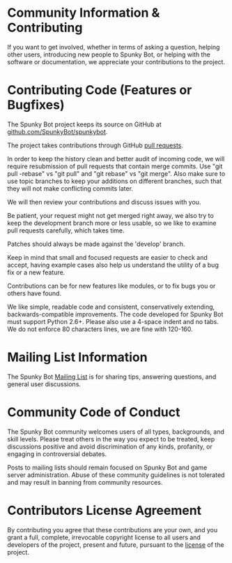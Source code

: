 # Community Information & Contributing

If you want to get involved, whether in terms of asking a question, helping other users, introducing new people to Spunky Bot, or helping with the software or documentation, we appreciate your contributions to the project.


# Contributing Code (Features or Bugfixes)

The Spunky Bot project keeps its source on GitHub at [github.com/SpunkyBot/spunkybot](https://github.com/SpunkyBot/spunkybot).

The project takes contributions through GitHub [pull requests](https://help.github.com/articles/using-pull-requests).

In order to keep the history clean and better audit of incoming code, we will require resubmission of pull requests that contain merge commits. Use "git pull -rebase" vs "git pull" and "git rebase" vs "git merge". Also make sure to use topic branches to keep your additions on different branches, such that they will not make conflicting commits later.

We will then review your contributions and discuss issues with you.

Be patient, your request might not get merged right away, we also try to keep the development branch more or less usable, so we like to examine pull requests carefully, which takes time.


Patches should always be made against the 'develop' branch.

Keep in mind that small and focused requests are easier to check and accept, having example cases also help us understand the utility of a bug fix or a new feature.

Contributions can be for new features like modules, or to fix bugs you or others have found.

We like simple, readable code and consistent, conservatively extending, backwards-compatible improvements. The code developed for Spunky Bot must support Python 2.6+. Please also use a 4-space indent and no tabs. We do not enforce 80 characters lines, we are fine with 120-160.


# Mailing List Information

The Spunky Bot [Mailing List](https://groups.google.com/group/spunkybot) is for sharing tips, answering questions, and general user discussions.


# Community Code of Conduct

The Spunky Bot community welcomes users of all types, backgrounds, and skill levels. Please treat others in the way you expect to be treated, keep discussions positive and avoid discrimination of any kinds, profanity, or engaging in controversial debates.

Posts to mailing lists should remain focused on Spunky Bot and game server administration. Abuse of these community guidelines is not tolerated and may result in banning from community resources.


# Contributors License Agreement

By contributing you agree that these contributions are your own, and you grant a full, complete, irrevocable copyright license to all users and developers of the project, present and future, pursuant to the [license](https://github.com/SpunkyBot/spunkybot/blob/master/LICENSE) of the project.
